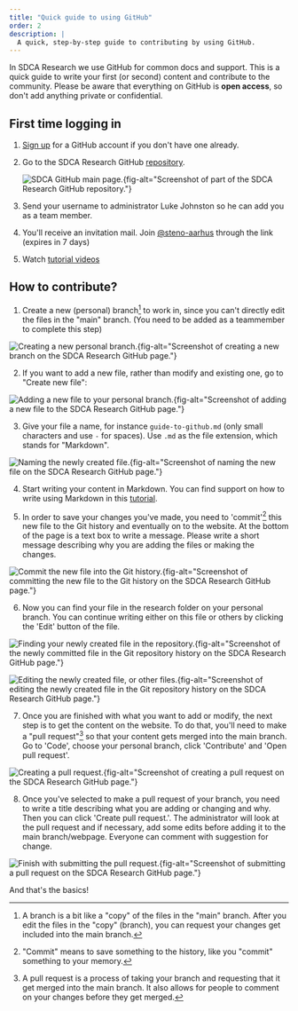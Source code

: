 ```yaml
---
title: "Quick guide to using GitHub"
order: 2
description: |
  A quick, step-by-step guide to contributing by using GitHub.
---
```


In SDCA Research we use GitHub for common docs and support. This is a
quick guide to write your first (or second) content and contribute to
the community. Please be aware that everything on GitHub is **open
access**, so don't add anything private or confidential.

## First time logging in

1.  [Sign up](https://github.com/join) for a GitHub account if you don't
    have one already.

2.  Go to the SDCA Research GitHub
    [repository](https://github.com/steno-aarhus/research/).

    ![SDCA GitHub main
    page.](../images/sdca-repo.png){fig-alt="Screenshot of part of the SDCA Research GitHub repository."}

3.  Send your username to administrator Luke Johnston so he can add you
    as a team member.

4.  You'll receive an invitation mail. Join
    [\@steno-aarhus](https://github.com/steno-aarhus) through the link
    (expires in 7 days)

5.  Watch [tutorial videos](../CONTRIBUTING.md)

## How to contribute?

1.  Create a new (personal) branch[^1] to work in, since you can't
    directly edit the files in the "main" branch. (You need to be added
    as a teammember to complete this step)

[^1]: A branch is a bit like a "copy" of the files in the "main" branch.
    After you edit the files in the "copy" (branch), you can request
    your changes get included into the main branch.

![Creating a new personal
branch.](../images/create-new-branch.png){fig-alt="Screenshot of creating a new branch on the SDCA Research GitHub page."}

2.  If you want to add a new file, rather than modify and existing one,
    go to "Create new file":

![Adding a new file to your personal
branch.](../images/add-new-file.png){fig-alt="Screenshot of adding a new file to the SDCA Research GitHub page."}

3.  Give your file a name, for instance `guide-to-github.md` (only small
    characters and use `-` for spaces). Use `.md` as the file extension,
    which stands for "Markdown".

![Naming the newly created
file.](../images/naming-new-file.png){fig-alt="Screenshot of naming the new file on the SDCA Research GitHub page."}

4.  Start writing your content in Markdown. You can find support on how
    to write using Markdown in this [tutorial](writing-markdown.md).

5.  In order to save your changes you've made, you need to 'commit'[^2]
    this new file to the Git history and eventually on to the website.
    At the bottom of the page is a text box to write a message. Please
    write a short message describing why you are adding the files or
    making the changes.

[^2]: "Commit" means to save something to the history, like you "commit"
    something to your memory.

![Commit the new file into the Git
history.](../images/commit-new-file.png){fig-alt="Screenshot of committing the new file to the Git history on the SDCA Research GitHub page."}

6.  Now you can find your file in the research folder on your personal
    branch. You can continue writing either on this file or others by
    clicking the 'Edit' button of the file.

![Finding your newly created file in the
repository.](../images/new-file-in-history.png){fig-alt="Screenshot of the newly committed file in the Git repository history on the SDCA Research GitHub page."}

![Editing the newly created file, or other
files.](../images/editing-file.png){fig-alt="Screenshot of editing the newly created file in the Git repository history on the SDCA Research GitHub page."}

7.  Once you are finished with what you want to add or modify, the next
    step is to get the content on the website. To do that, you'll need
    to make a "pull request"[^3] so that your content gets merged into
    the main branch. Go to 'Code', choose your personal branch, click
    'Contribute' and 'Open pull request'.

[^3]: A pull request is a process of taking your branch and requesting
    that it get merged into the main branch. It also allows for people
    to comment on your changes before they get merged.

![Creating a pull
request.](../images/create-pull-request.png){fig-alt="Screenshot of creating a pull request on the SDCA Research GitHub page."}

8.  Once you've selected to make a pull request of your branch, you need
    to write a title describing what you are adding or changing and why.
    Then you can click 'Create pull request.'. The administrator will
    look at the pull request and if necessary, add some edits before
    adding it to the main branch/webpage. Everyone can comment with
    suggestion for change.

![Finish with submitting the pull
request.](../images/submit-pull-request.png){fig-alt="Screenshot of submitting a pull request on the SDCA Research GitHub page."}

And that's the basics!

